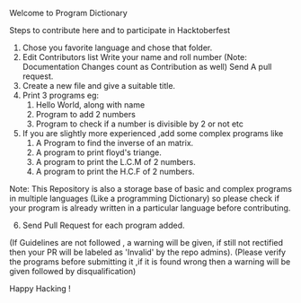Welcome to Program Dictionary

Steps to contribute here and to participate in Hacktoberfest
1) Chose you favorite language and chose that folder.
2) Edit Contributors list 
      Write your name and roll number
     (Note: Documentation Changes count as Contribution as well)
Send A pull request.   
3) Create a new file and give a suitable title.
4) Print 3 programs eg:
   1) Hello World, along with name
   2) Program to add 2 numbers
   3) Program to check if a number is divisible by 2 or not
   etc
5) If you are slightly more experienced ,add some complex programs like
   1) A Program to find the inverse of an matrix.
   2) A program to print floyd's triange.
   3) A program to print the L.C.M of 2 numbers.
   4) A program to print the H.C.F of 2 numbers.
 
 Note: This Repository is also a storage base of basic and complex programs in multiple languages (Like a programming                Dictionary) so please check if your program is already written in a particular language before contributing.
 
 
 6) Send Pull Request for each program added.
 

(If Guidelines are not followed , a warning will be given, if still not rectified then your PR will be labeled as 'Invalid' by the repo admins).
(Please verify the programs before submitting it ,if it is found wrong then a warning will be given followed by disqualification)

Happy Hacking !



 
